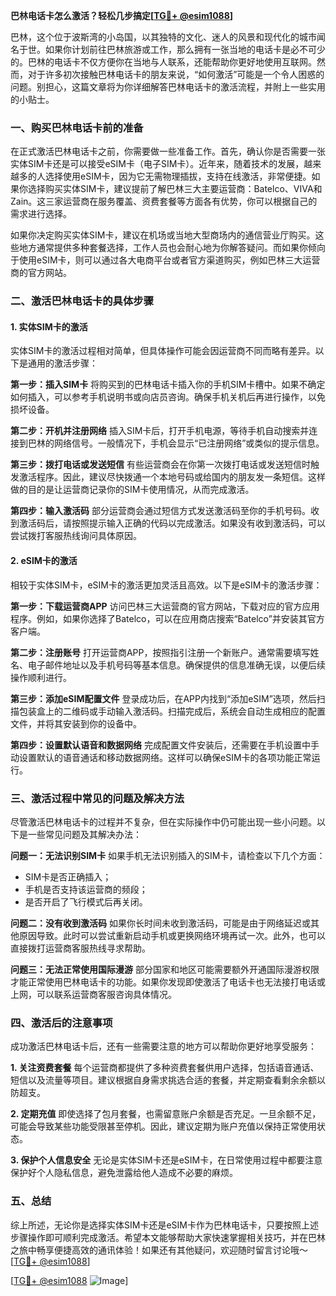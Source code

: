 **巴林电话卡怎么激活？轻松几步搞定[[TG💪+ @esim1088](https://t.me/s/esim1088)]**

巴林，这个位于波斯湾的小岛国，以其独特的文化、迷人的风景和现代化的城市闻名于世。如果你计划前往巴林旅游或工作，那么拥有一张当地的电话卡是必不可少的。巴林的电话卡不仅方便你在当地与人联系，还能帮助你更好地使用互联网。然而，对于许多初次接触巴林电话卡的朋友来说，“如何激活”可能是一个令人困惑的问题。别担心，这篇文章将为你详细解答巴林电话卡的激活流程，并附上一些实用的小贴士。

### 一、购买巴林电话卡前的准备

在正式激活巴林电话卡之前，你需要做一些准备工作。首先，确认你是否需要一张实体SIM卡还是可以接受eSIM卡（电子SIM卡）。近年来，随着技术的发展，越来越多的人选择使用eSIM卡，因为它无需物理插拔，支持在线激活，非常便捷。如果你选择购买实体SIM卡，建议提前了解巴林三大主要运营商：Batelco、VIVA和Zain。这三家运营商在服务覆盖、资费套餐等方面各有优势，你可以根据自己的需求进行选择。

如果你决定购买实体SIM卡，建议在机场或当地大型商场内的通信营业厅购买。这些地方通常提供多种套餐选择，工作人员也会耐心地为你解答疑问。而如果你倾向于使用eSIM卡，则可以通过各大电商平台或者官方渠道购买，例如巴林三大运营商的官方网站。

### 二、激活巴林电话卡的具体步骤

#### 1. 实体SIM卡的激活

实体SIM卡的激活过程相对简单，但具体操作可能会因运营商不同而略有差异。以下是通用的激活步骤：

**第一步：插入SIM卡**
将购买到的巴林电话卡插入你的手机SIM卡槽中。如果不确定如何插入，可以参考手机说明书或向店员咨询。确保手机关机后再进行操作，以免损坏设备。

**第二步：开机并注册网络**
插入SIM卡后，打开手机电源，等待手机自动搜索并连接到巴林的网络信号。一般情况下，手机会显示“已注册网络”或类似的提示信息。

**第三步：拨打电话或发送短信**
有些运营商会在你第一次拨打电话或发送短信时触发激活程序。因此，建议尽快拨通一个本地号码或给国内的朋友发一条短信。这样做的目的是让运营商记录你的SIM卡使用情况，从而完成激活。

**第四步：输入激活码**
部分运营商会通过短信方式发送激活码至你的手机号码。收到激活码后，请按照提示输入正确的代码以完成激活。如果没有收到激活码，可以尝试拨打客服热线询问具体原因。

#### 2. eSIM卡的激活

相较于实体SIM卡，eSIM卡的激活更加灵活且高效。以下是eSIM卡的激活步骤：

**第一步：下载运营商APP**
访问巴林三大运营商的官方网站，下载对应的官方应用程序。例如，如果你选择了Batelco，可以在应用商店搜索“Batelco”并安装其官方客户端。

**第二步：注册账号**
打开运营商APP，按照指引注册一个新账户。通常需要填写姓名、电子邮件地址以及手机号码等基本信息。确保提供的信息准确无误，以便后续操作顺利进行。

**第三步：添加eSIM配置文件**
登录成功后，在APP内找到“添加eSIM”选项，然后扫描包装盒上的二维码或手动输入激活码。扫描完成后，系统会自动生成相应的配置文件，并将其安装到你的设备中。

**第四步：设置默认语音和数据网络**
完成配置文件安装后，还需要在手机设置中手动设置默认的语音通话和移动数据网络。这样可以确保eSIM卡的各项功能正常运行。

### 三、激活过程中常见的问题及解决方法

尽管激活巴林电话卡的过程并不复杂，但在实际操作中仍可能出现一些小问题。以下是一些常见问题及其解决办法：

**问题一：无法识别SIM卡**
如果手机无法识别插入的SIM卡，请检查以下几个方面：
- SIM卡是否正确插入；
- 手机是否支持该运营商的频段；
- 是否开启了飞行模式后再关闭。

**问题二：没有收到激活码**
如果你长时间未收到激活码，可能是由于网络延迟或其他原因导致。此时可以尝试重新启动手机或更换网络环境再试一次。此外，也可以直接拨打运营商客服热线寻求帮助。

**问题三：无法正常使用国际漫游**
部分国家和地区可能需要额外开通国际漫游权限才能正常使用巴林电话卡的功能。如果你发现即使激活了电话卡也无法接打电话或上网，可以联系运营商客服咨询具体情况。

### 四、激活后的注意事项

成功激活巴林电话卡后，还有一些需要注意的地方可以帮助你更好地享受服务：

**1. 关注资费套餐**
每个运营商都提供了多种资费套餐供用户选择，包括语音通话、短信以及流量等项目。建议根据自身需求挑选合适的套餐，并定期查看剩余余额以防超支。

**2. 定期充值**
即使选择了包月套餐，也需留意账户余额是否充足。一旦余额不足，可能会导致某些功能受限甚至停机。因此，建议定期为账户充值以保持正常使用状态。

**3. 保护个人信息安全**
无论是实体SIM卡还是eSIM卡，在日常使用过程中都要注意保护好个人隐私信息，避免泄露给他人造成不必要的麻烦。

### 五、总结

综上所述，无论你是选择实体SIM卡还是eSIM卡作为巴林电话卡，只要按照上述步骤操作即可顺利完成激活。希望本文能够帮助大家快速掌握相关技巧，并在巴林之旅中畅享便捷高效的通讯体验！如果还有其他疑问，欢迎随时留言讨论哦～ [[TG💪+ @esim1088](https://t.me/s/esim1088)]

[[TG💪+ @esim1088](https://t.me/s/esim1088) ![Image](https://i.postimg.cc/4NQfJmqS/Snipaste-2025-05-13-00-14-12.png)]